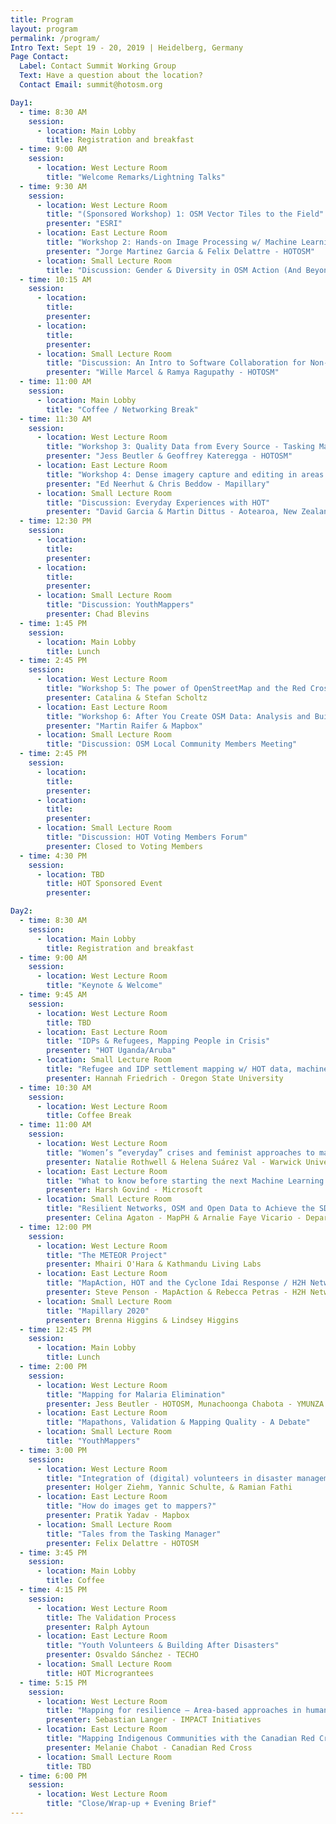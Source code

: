 ```yaml
---
title: Program
layout: program
permalink: /program/
Intro Text: Sept 19 - 20, 2019 | Heidelberg, Germany 
Page Contact:
  Label: Contact Summit Working Group
  Text: Have a question about the location?
  Contact Email: summit@hotosm.org

Day1:
  - time: 8:30 AM
    session:
      - location: Main Lobby
        title: Registration and breakfast
  - time: 9:00 AM
    session:
      - location: West Lecture Room
        title: "Welcome Remarks/Lightning Talks"
  - time: 9:30 AM
    session:
      - location: West Lecture Room
        title: "(Sponsored Workshop) 1: OSM Vector Tiles to the Field"
        presenter: "ESRI"
      - location: East Lecture Room
        title: "Workshop 2: Hands-on Image Processing w/ Machine Learning for Humanitarian Action (And Beyond)"
        presenter: "Jorge Martinez Garcia & Felix Delattre - HOTOSM"
      - location: Small Lecture Room
        title: "Discussion: Gender & Diversity in OSM Action (And Beyond)"
  - time: 10:15 AM
    session:
      - location:
        title:
        presenter:
      - location: 
        title:
        presenter:
      - location: Small Lecture Room
        title: "Discussion: An Intro to Software Collaboration for Non-Developers"
        presenter: "Wille Marcel & Ramya Ragupathy - HOTOSM"
  - time: 11:00 AM
    session:
      - location: Main Lobby
        title: "Coffee / Networking Break"
  - time: 11:30 AM
    session:
      - location: West Lecture Room
        title: "Workshop 3: Quality Data from Every Source - Tasking Manager & Mapathons"
        presenter: "Jess Beutler & Geoffrey Kateregga - HOTOSM"
      - location: East Lecture Room
        title: "Workshop 4: Dense imagery capture and editing in areas with limited infrastructure"
        presenter: "Ed Neerhut & Chris Beddow - Mapillary"
      - location: Small Lecture Room
        title: "Discussion: Everyday Experiences with HOT"
        presenter: "David Garcia & Martin Dittus - Aotearoa, New Zealand and UK"
  - time: 12:30 PM
    session:
      - location:
        title:
        presenter:
      - location:
        title:
        presenter:
      - location: Small Lecture Room
        title: "Discussion: YouthMappers"
        presenter: Chad Blevins
  - time: 1:45 PM
    session:
      - location: Main Lobby
        title: Lunch 
  - time: 2:45 PM
    session:
      - location: West Lecture Room
        title: "Workshop 5: The power of OpenStreetMap and the Red Cross and Red Crescent Movement to antizipate disasters"
        presenter: Catalina & Stefan Scholtz
      - location: East Lecture Room
        title: "Workshop 6: After You Create OSM Data: Analysis and Building with Services"
        presenter: "Martin Raifer & Mapbox"
      - location: Small Lecture Room
        title: "Discussion: OSM Local Community Members Meeting"
  - time: 2:45 PM
    session:
      - location:
        title:
        presenter:
      - location:
        title:
        presenter:
      - location: Small Lecture Room
        title: "Discussion: HOT Voting Members Forum"
        presenter: Closed to Voting Members
  - time: 4:30 PM
    session:
      - location: TBD
        title: HOT Sponsored Event
        presenter:

Day2:
  - time: 8:30 AM
    session:
      - location: Main Lobby
        title: Registration and breakfast
  - time: 9:00 AM
    session:
      - location: West Lecture Room
        title: "Keynote & Welcome"
  - time: 9:45 AM
    session:
      - location: West Lecture Room
        title: TBD
      - location: East Lecture Room
        title: "IDPs & Refugees, Mapping People in Crisis"
        presenter: "HOT Uganda/Aruba"
      - location: Small Lecture Room
        title: "Refugee and IDP settlement mapping w/ HOT data, machine learning, and crowd-sourcing"
        presenter: Hannah Friedrich - Oregon State University
  - time: 10:30 AM
    session:
      - location: West Lecture Room
        title: Coffee Break
  - time: 11:00 AM
    session:
      - location: West Lecture Room
        title: "Women’s “everyday” crises and feminist approaches to mapping and spatial methods"
        presenter: Natalie Rothwell & Helena Suárez Val - Warwick University
      - location: East Lecture Room
        title: "What to know before starting the next Machine Learning project?"
        presenter: Harsh Govind - Microsoft
      - location: Small Lecture Room
        title: "Resilient Networks, OSM and Open Data to Achieve the SDGs and MAPAbabae II- Mapathon for VAWmapPH"
        presenter: Celina Agaton - MapPH & Arnalie Faye Vicario - Department of Social Welfare and Development (DSWD)
  - time: 12:00 PM
    session:
      - location: West Lecture Room
        title: "The METEOR Project"
        presenter: Mhairi O'Hara & Kathmandu Living Labs
      - location: East Lecture Room
        title: "MapAction, HOT and the Cyclone Idai Response / H2H Networks"
        presenter: Steve Penson - MapAction & Rebecca Petras - H2H Network
      - location: Small Lecture Room
        title: "Mapillary 2020"
        presenter: Brenna Higgins & Lindsey Higgins
  - time: 12:45 PM
    session:
      - location: Main Lobby
        title: Lunch
  - time: 2:00 PM
    session:
      - location: West Lecture Room
        title: "Mapping for Malaria Elimination"
        presenter: Jess Beutler - HOTOSM, Munachoonga Chabota - YMUNZA , & Yusuf Suleiman - Catholic Relief Services
      - location: East Lecture Room
        title: "Mapathons, Validation & Mapping Quality - A Debate"
      - location: Small Lecture Room
        title: "YouthMappers"
  - time: 3:00 PM
    session:
      - location: West Lecture Room
        title: "Integration of (digital) volunteers in disaster management "
        presenter: Holger Ziehm, Yannic Schulte, & Ramian Fathi
      - location: East Lecture Room
        title: "How do images get to mappers?"
        presenter: Pratik Yadav - Mapbox
      - location: Small Lecture Room
        title: "Tales from the Tasking Manager"
        presenter: Felix Delattre - HOTOSM
  - time: 3:45 PM
    session:
      - location: Main Lobby
        title: Coffee
  - time: 4:15 PM
    session:
      - location: West Lecture Room
        title: The Validation Process
        presenter: Ralph Aytoun
      - location: East Lecture Room
        title: "Youth Volunteers & Building After Disasters"
        presenter: Osvaldo Sánchez - TECHO
      - location: Small Lecture Room
        title: HOT Micrograntees
  - time: 5:15 PM
    session:
      - location: West Lecture Room
        title: "Mapping for resilience – Area-based approaches in humanitarian contexts"
        presenter: Sebastian Langer - IMPACT Initiatives
      - location: East Lecture Room
        title: "Mapping Indigenous Communities with the Canadian Red Cross Missing Maps Pilot"
        presenter: Melanie Chabot - Canadian Red Cross
      - location: Small Lecture Room
        title: TBD
  - time: 6:00 PM
    session:
      - location: West Lecture Room
        title: "Close/Wrap-up + Evening Brief"
---
```

